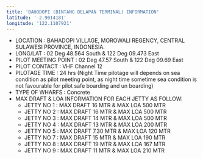 ```yaml
---
title: 'BAHODOPI (BINTANG DELAPAN TERMINAL) INFORMATION'
latitude: '-2.9014181'
longitude: '122.1107921'
---
```


- LOCATION : BAHADOPI VILLAGE, MOROWALI REGENCY, CENTRAL SULAWESI PROVINCE, INDONESIA. 
- LONG/LAT : 02 Deg 48.564 South & 122 Deg 09.473 East 
- PILOT MEETING POINT : 02 Deg 47.57 South & 122 Deg 09.69 East 
- PILOT CONTACT : VHF Channel 12 
- PILOTAGE TIME : 24 hrs (Night Time pilotage will depends on sea condition as pilot meeting point, as night time sometime sea condition is not favourable for pilot safe boarding and un boarding) 
- TYPE OF WHARFS : Concrete
- MAX DRAFT & LOA INFORMATION FOR EACH JETTY AS FOLLOW: 
    - JETTY NO 1 : MAX DRAFT 16 MTR & MAX LOA 500 MTR
    - JETTY NO 2 : MAX DRAFT 16 MTR & MAX LOA 500 MTR
    - JETTY NO 3 : MAX DRAFT 14 MTR & MAX LOA 500 MTR
    - JETTY NO 4 : MAX DRAFT 13 MTR & MAX LOA 200 MTR 
    - JETTY NO 5 : MAX DRAFT 7.30 MTR & MAX LOA 120 MTR 
    - JETTY NO 7 : MAX DRAFT 15 MTR & MAX LOA 190 MTR 
    - JETTY NO 8 : MAX DRAFT 19 MTR & MAX LOA 167 MTR 
    - JETTY NO 9 : MAX DRAFT 11 MTR & MAX LOA 210 MTR